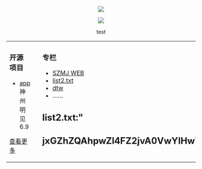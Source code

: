   
<p align="center">
  <img src="github.com/szmj0/update/blob/main/extras/Icon-256.jpg"/>
</p>	
<p align="center">
  <img src="github.com/szmj0/update/blob/main/extras/sjmj-fg.jpg"/>
</p>

<p align="center">test</p>  


<table align="center"><tr>
<td valign="top" width="33%">

### 开源项目  
- [app](github.com/szmj0/update/blob/main/extras/szmj-v6.9.2024010901.apk)神州明见6.9	
   
[查看更多](github.com/szmj0/Publish)	 

	
</td>
<td valign="top" width="33%">

</td>
<td valign="top" width="33%">

### 专栏  
- [SZMJ WEB](github.com/szmj0/update/blob/main/extras/SZZD_PC/szmjweb.3.0.zip)
- [list2.txt](szzdmj.github.io/github-page-test/list2.txt)
- [dtw](j.mp/ddw2288)
- ……

	
**list2.txt:**"      
---
jxGZhZQAhpwZl4FZ2jvA0VwYlHwYkLGZhtGZljFB0VwYlHwYkLGZhtGZljFZl4PA14PBlVwY1VGZfpmZhRQAk4PAm4PAkRQYlZwY3xwYkLGZhRQY1DGZhpGZk4FZ2RwYkjvZk4lZ44FZ2RwYkjvZ54FZjRwYkLGZhRQYkRwZhHmAhRwAk4FZftQAl4PZkRwYkLGZhRQY3VwZhRmAhxmZl4vAmjFZ44FA04FZmVwYkLQY5twYjHwYkZwZhRwAftQAl4lZkRwY3VwZhRwAfVwY5xGZhNwAk4FZfHwAk4FAkVwYjLGZhRQYlHwZhxmZhRQAk4PZlVQY4ZGZhpGZl4FA04PAkRQY5xGZhVmZk4PBlVwY1VGZfVGAk4FAmVwYlZwY0RGZftQZk4lAl4FZ2RwY4RwZftmAk4FZ44PAm4FZfDGZk4FZ0VwY0ZwY0RGZfZGZk4FZ0VwY0ZwY0RGZe1
---
	
</td>
</tr></table>
